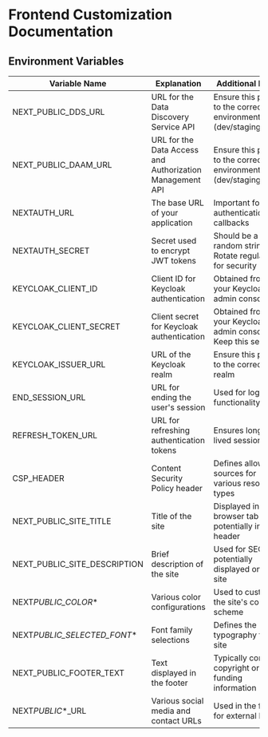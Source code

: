 <!--
SPDX-FileCopyrightText: 2024 PNED G.I.E.

SPDX-License-Identifier: Apache-2.0
-->

# Frontend Customization Documentation

## Environment Variables

| Variable Name                | Explanation                                              | Additional Notes                                                 |
| ---------------------------- | -------------------------------------------------------- | ---------------------------------------------------------------- |
| NEXT_PUBLIC_DDS_URL          | URL for the Data Discovery Service API                   | Ensure this points to the correct environment (dev/staging/prod) |
| NEXT_PUBLIC_DAAM_URL         | URL for the Data Access and Authorization Management API | Ensure this points to the correct environment (dev/staging/prod) |
| NEXTAUTH_URL                 | The base URL of your application                         | Important for authentication callbacks                           |
| NEXTAUTH_SECRET              | Secret used to encrypt JWT tokens                        | Should be a long, random string. Rotate regularly for security   |
| KEYCLOAK_CLIENT_ID           | Client ID for Keycloak authentication                    | Obtained from your Keycloak admin console                        |
| KEYCLOAK_CLIENT_SECRET       | Client secret for Keycloak authentication                | Obtained from your Keycloak admin console. Keep this secret!     |
| KEYCLOAK_ISSUER_URL          | URL of the Keycloak realm                                | Ensure this points to the correct realm                          |
| END_SESSION_URL              | URL for ending the user's session                        | Used for logout functionality                                    |
| REFRESH_TOKEN_URL            | URL for refreshing authentication tokens                 | Ensures long-lived sessions                                      |
| CSP_HEADER                   | Content Security Policy header                           | Defines allowed sources for various resource types               |
| NEXT_PUBLIC_SITE_TITLE       | Title of the site                                        | Displayed in browser tab and potentially in the header           |
| NEXT_PUBLIC_SITE_DESCRIPTION | Brief description of the site                            | Used for SEO and potentially displayed on the site               |
| NEXT*PUBLIC_COLOR*\*         | Various color configurations                             | Used to customize the site's color scheme                        |
| NEXT*PUBLIC_SELECTED_FONT*\* | Font family selections                                   | Defines the typography for the site                              |
| NEXT_PUBLIC_FOOTER_TEXT      | Text displayed in the footer                             | Typically contains copyright or funding information              |
| NEXT*PUBLIC*\*\_URL          | Various social media and contact URLs                    | Used in the footer for external links                            |

